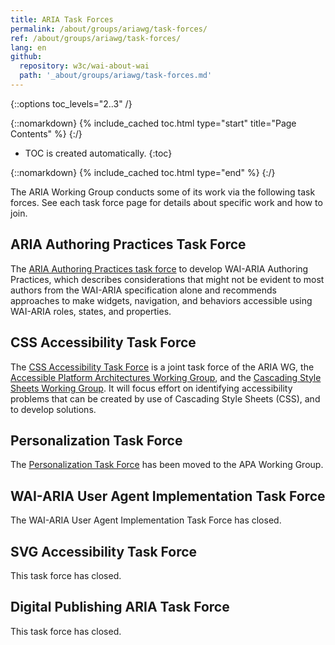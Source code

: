 ```yaml
---
title: ARIA Task Forces
permalink: /about/groups/ariawg/task-forces/
ref: /about/groups/ariawg/task-forces/
lang: en
github:
  repository: w3c/wai-about-wai
  path: '_about/groups/ariawg/task-forces.md'
---
```


{::options toc_levels="2..3" /}

{::nomarkdown}
{% include_cached toc.html type="start" title="Page Contents" %}
{:/}

-   TOC is created automatically.
{:toc}

{::nomarkdown}
{% include_cached toc.html type="end" %}
{:/}

The ARIA Working Group conducts some of its work via the following task forces. See each task force page for details about specific work and how to join.

## ARIA Authoring Practices Task Force

The [ARIA Authoring Practices task force](/about/groups/task-forces/practices/) to develop WAI-ARIA Authoring Practices, which describes considerations that might not be evident to most authors from the WAI-ARIA specification alone and recommends approaches to make widgets, navigation, and behaviors accessible using WAI-ARIA roles, states, and properties.

## CSS Accessibility Task Force

The [CSS Accessibility Task Force](/about/groups/task-forces/css-a11y/) is a joint task force of the ARIA WG, the [Accessible Platform Architectures Working Group](/about/groups/apawg/), and the [Cascading Style Sheets Working Group](https://www.w3.org/Style/CSS/). It will focus effort on identifying accessibility problems that can be created by use of Cascading Style Sheets (CSS), and to develop solutions.

## Personalization Task Force

The [Personalization Task Force](/about/groups/task-forces/personalization/) has been moved to the APA Working Group.

## WAI-ARIA User Agent Implementation Task Force

The WAI-ARIA User Agent Implementation Task Force has closed.

## SVG Accessibility Task Force

This task force has closed.

## Digital Publishing ARIA Task Force

This task force has closed.